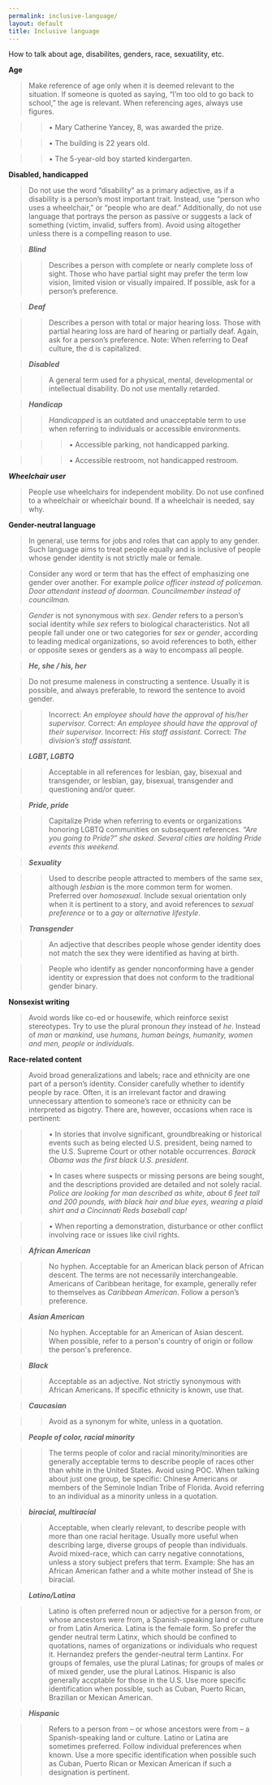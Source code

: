 ```yaml
---
permalink: inclusive-language/
layout: default
title: Inclusive language
---
```

How to talk about age, disabilites, genders, race, sexuatility, etc. 

**Age**

> Make reference of age only when it is deemed relevant to the situation. If someone is quoted as saying, “I’m too old to go back to school,” the age is relevant. When referencing ages, always use figures.

>> •	Mary Catherine Yancey, 8, was awarded the prize. 

>> •	The building is 22 years old. 

>> •	The 5-year-old boy started kindergarten. 


**Disabled, handicapped**

>Do not use the word “disability” as a primary adjective, as if a disability is a person’s most important trait. Instead, use “person who uses a wheelchair,” or “people who are deaf.” Additionally, do not use language that portrays the person as passive or suggests a lack of something (victim, invalid, suffers from).  Avoid using altogether unless there is a compelling reason to use.

>**_Blind_**

>>Describes a person with complete or nearly complete loss of sight. Those who have partial sight may prefer the term low vision, limited vision or visually impaired. If possible, ask for a person’s preference. 

>**_Deaf_**

>>Describes a person with total or major hearing loss. Those with partial hearing loss are hard of hearing or partially deaf. Again, ask for a person’s preference. Note: When referring to Deaf culture, the d is capitalized. 

>**_Disabled_**

>>A general term used for a physical, mental, developmental or intellectual disability. Do not use mentally retarded.

>**_Handicap_**

>>_Handicapped_ is an outdated and unacceptable term to use when referring to individuals or accessible environments. 

>>>•	Accessible parking, not handicapped parking.

>>>•	Accessible restroom, not handicapped restroom.

**_Wheelchair user_**
> People use wheelchairs for independent mobility. Do not use confined to a wheelchair or wheelchair bound. If a wheelchair is needed, say why.

**Gender-neutral language**

>In general, use terms for jobs and roles that can apply to any gender. Such language aims to treat people equally and is inclusive of people whose gender identity is not strictly male or female. 

>Consider any word or term that has the effect of emphasizing one gender over another. For example _police officer instead of policeman. Door attendant instead of doorman. Councilmember instead of councilman._ 

>_Gender_ is not synonymous with _sex_. _Gender_ refers to a person’s social identity while _sex_ refers to biological characteristics. Not all people fall under one or two categories for _sex_ or _gender_, according to leading medical organizations, so avoid references to both, either or opposite sexes or genders as a way to encompass all people.


>**_He, she / his, her_**

>Do not presume maleness in constructing a sentence. Usually it is possible, and always preferable, to reword the sentence to avoid gender.

>>Incorrect: _An employee should have the approval of his/her supervisor._
>>Correct: _An employee should have the approval of their supervisor._
>>Incorrect: _His staff assistant._
>>Correct: _The division’s staff assistant._


>**_LGBT, LGBTQ_**

>>Acceptable in all references for lesbian, gay, bisexual and transgender, or lesbian, gay, bisexual, transgender and questioning and/or queer.


>**_Pride, pride_**

>> Capitalize Pride when referring to events or organizations honoring LGBTQ communities on subsequent references. _“Are you going to Pride?” she asked. Several cities are holding Pride events this weekend._


>**_Sexuality_**

>>Used to describe people attracted to members of the same sex, although _lesbian_ is the more common term for women. Preferred over _homosexual_. Include sexual orientation only when it is pertinent to a story, and avoid references to _sexual preference_ or to a _gay_ or _alternative lifestyle_.


>**_Transgender_**

>>An adjective that describes people whose gender identity does not match the sex they were identified as having at birth.

>>People who identify as gender nonconforming have a gender identity or expression that does not conform to the traditional gender binary. 


**Nonsexist writing**

>Avoid words like co-ed or housewife, which reinforce sexist stereotypes. Try to use the plural pronoun _they_ instead of _he_. Instead of _man_ or _mankind_, use _humans, human beings, humanity, women and men, people_ or _individuals_. 


**Race-related content**

> Avoid broad generalizations and labels; race and ethnicity are one part of a person’s identity. Consider carefully whether to identify people by race. Often, it is an irrelevant factor and drawing unnecessary attention to someone’s race or ethnicity can be interpreted as bigotry. There are, however, occasions when race is pertinent:

>> •	In stories that involve significant, groundbreaking or historical events such as being elected U.S. president, being named to the U.S. Supreme Court or other notable occurrences. _Barack Obama was the first black U.S. president._ 

>> •	In cases where suspects or missing persons are being sought, and the descriptions provided are detailed and not solely racial. _Police are looking for man described as white, about 6 feet tall and 200 pounds, with black hair and blue eyes, wearing a plaid shirt and a Cincinnati Reds baseball cap!_

>> •	When reporting a demonstration, disturbance or other conflict involving race or issues like civil rights. 

>**_African American_**

>> No hyphen. Acceptable for an American black person of African descent. The terms are not necessarily interchangeable. Americans of Caribbean heritage, for example, generally refer to themselves as _Caribbean American_. Follow a person’s preference.


>**_Asian American_**

>>No hyphen. Acceptable for an American of Asian descent. When possible, refer to a person's country of origin or follow the person's preference.


>**_Black_**

>>Acceptable as an adjective. Not strictly synonymous with African Americans. If specific ethnicity is known, use that.

>**_Caucasian_**

>>Avoid as a synonym for white, unless in a quotation.


>**_People of color, racial minority_**

>>The terms people of color and racial minority/minorities are generally acceptable terms to describe people of races other than white in the United States. Avoid using POC. When talking about just one group, be specific: Chinese Americans or members of the Seminole Indian Tribe of Florida. Avoid referring to an individual as a minority unless in a quotation. 


>**_biracial, multiracial_**

>>Acceptable, when clearly relevant, to describe people with more than one racial heritage. Usually more useful when describing large, diverse groups of people than individuals. Avoid mixed-race, which can carry negative connotations, unless a story subject prefers that term. Example: She has an African American father and a white mother instead of She is biracial. 

>**_Latino/Latina_**

>>Latino is often preferred noun or adjective for a person from, or whose ancestors were from, a Spanish-speaking land or culture or from Latin America. Latina is the female form. So prefer the gender neutral term Latinx, which should be confined to quotations, names of organizations or individuals who request it. Hernandez prefers the gender-neutral term Lantinx. For groups of females, use the plural Latinas; for groups of males or of mixed gender, use the plural Latinos. Hispanic is also generally accptable for those in the U.S. Use more specific identification when possible, such as Cuban, Puerto Rican, Brazilian or Mexican American.

>**_Hispanic_**

>>Refers to a person from – or whose ancestors were from – a Spanish-speaking land or culture. Latino or Latina are sometimes preferred. Follow individual preferences when known. Use a more specific identification when possible such as Cuban, Puerto Rican or Mexican American if such a designation is pertinent.

